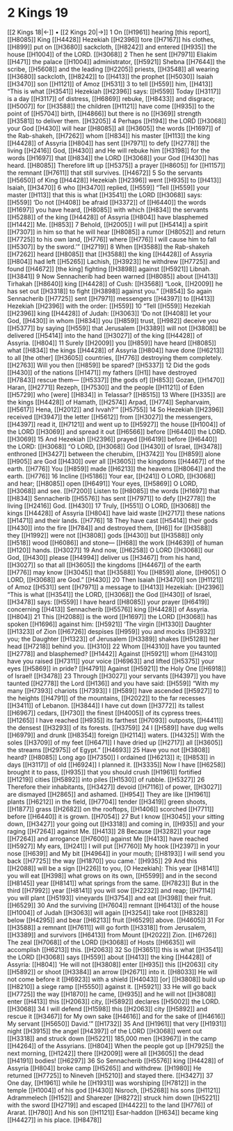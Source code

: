 # 2 Kings 19
[[2 Kings 18|←]] • [[2 Kings 20|→]]
1 On [[H1961]] hearing [this report], [[H8085]] King [[H4428]] Hezekiah [[H2396]] tore [[H7167]] his clothes, [[H899]] put on [[H3680]] sackcloth, [[H8242]] and entered [[H935]] the house [[H1004]] of the LORD. [[H3068]] 
2 Then he sent [[H7971]] Eliakim [[H471]] the palace [[H1004]] administrator, [[H5921]] Shebna [[H7644]] the scribe, [[H5608]] and the leading [[H2205]] priests, [[H3548]] all wearing [[H3680]] sackcloth, [[H8242]] to [[H413]] the prophet [[H5030]] Isaiah [[H3470]] son [[H1121]] of Amoz [[H531]] 
3 to tell [[H559]] him, [[H413]] “This is what [[H3541]] Hezekiah [[H2396]] says: [[H559]] Today [[H3117]] is a day [[H3117]] of distress, [[H6869]] rebuke, [[H8433]] and disgrace; [[H5007]] for [[H3588]] the children [[H1121]] have come [[H935]] to the point of [[H5704]] birth, [[H4866]] but there is no [[H369]] strength [[H3581]] to deliver them. [[H3205]] 
4 Perhaps [[H194]] the LORD [[H3068]] your God [[H430]] will hear [[H8085]] all [[H3605]] the words [[H1697]] of the Rab-shakeh, [[H7262]] whom [[H834]] his master [[H113]] the king [[H4428]] of Assyria [[H804]] has sent [[H7971]] to defy [[H2778]] the living [[H2416]] God, [[H430]] and He will rebuke him [[H3198]] for the words [[H1697]] that [[H834]] the LORD [[H3068]] your God [[H430]] has heard. [[H8085]] Therefore lift up [[H5375]] a prayer [[H8605]] for [[H1157]] the remnant [[H7611]] that still survives. [[H4672]] 
5 So the servants [[H5650]] of King [[H4428]] Hezekiah [[H2396]] went [[H935]] to [[H413]] Isaiah, [[H3470]] 
6 who [[H3470]] replied, [[H559]] “Tell [[H559]] your master [[H113]] that this is what [[H3541]] the LORD [[H3068]] says: [[H559]] ‘Do not [[H408]] be afraid [[H3372]] of [[H6440]] the words [[H1697]] you have heard, [[H8085]] with which [[H834]] the servants [[H5288]] of the king [[H4428]] of Assyria [[H804]] have blasphemed [[H1442]] Me. [[H853]] 
7 Behold, [[H2005]] I will put [[H5414]] a spirit [[H7307]] in him  so that he will hear [[H8085]] a rumor [[H8052]] and return [[H7725]] to his own land, [[H776]] where [[H776]] I will cause him to fall [[H5307]] by the sword.’” [[H2719]] 
8 When [[H3588]] the Rab-shakeh [[H7262]] heard [[H8085]] that [[H3588]] the king [[H4428]] of Assyria [[H804]] had left [[H5265]] Lachish, [[H3923]] he withdrew [[H7725]] and found [[H4672]] [the king] fighting [[H3898]] against [[H5921]] Libnah. [[H3841]] 
9 Now Sennacherib had been warned [[H8085]] about [[H413]] Tirhakah [[H8640]] king [[H4428]] of Cush: [[H3568]] “Look, [[H2009]] he has set out [[H3318]] to fight [[H3898]] against you.” [[H854]] So again Sennacherib [[H7725]] sent [[H7971]] messengers [[H4397]] to [[H413]] Hezekiah [[H2396]] with the order: [[H559]] 
10 “Tell [[H559]] Hezekiah [[H2396]] king [[H4428]] of Judah: [[H3063]] ‘Do not [[H408]] let your God, [[H430]] in whom [[H834]] you [[H859]] trust, [[H982]] deceive you [[H5377]] by saying [[H559]] that Jerusalem [[H3389]] will not [[H3808]] be delivered [[H5414]] into the hand [[H3027]] of the king [[H4428]] of Assyria. [[H804]] 
11 Surely [[H2009]] you [[H859]] have heard [[H8085]] what [[H834]] the kings [[H4428]] of Assyria [[H804]] have done [[H6213]] to all [the other] [[H3605]] countries, [[H776]] destroying them completely. [[H2763]] Will you then [[H859]] be spared? [[H5337]] 
12 Did the gods [[H430]] of the nations [[H1471]] my fathers [[H1]] have destroyed [[H7843]] rescue them— [[H5337]] [the gods of] [[H853]] Gozan, [[H1470]] Haran, [[H2771]] Rezeph, [[H7530]] and the people [[H1121]] of Eden [[H5729]] who [were] [[H834]] in Telassar? [[H8515]] 
13 Where [[H335]] are the kings [[H4428]] of Hamath, [[H2574]] Arpad, [[H774]] Sepharvaim, [[H5617]] Hena, [[H2012]] and Ivvah?’” [[H5755]] 
14 So Hezekiah [[H2396]] received [[H3947]] the letter [[H5612]] from [[H3027]] the messengers, [[H4397]] read it, [[H7121]] and went up to [[H5927]] the house [[H1004]] of the LORD [[H3069]] and spread it out [[H6566]] before [[H6440]] the LORD. [[H3069]] 
15 And Hezekiah [[H2396]] prayed [[H6419]] before [[H6440]] the LORD: [[H3068]] “O LORD, [[H3068]] God [[H430]] of Israel, [[H3478]] enthroned [[H3427]] between the cherubim, [[H3742]] You [[H859]] alone [[H905]] are God [[H430]] over all [[H3605]] the kingdoms [[H4467]] of the earth. [[H776]] You [[H859]] made [[H6213]] the heavens [[H8064]] and the earth. [[H776]] 
16 Incline [[H5186]] Your ear, [[H241]] O LORD, [[H3068]] and hear; [[H8085]] open [[H6491]] Your eyes, [[H5869]] O LORD, [[H3068]] and see. [[H7200]] Listen to [[H8085]] the words [[H1697]] that [[H834]] Sennacherib [[H5576]] has sent [[H7971]] to defy [[H2778]] the living [[H2416]] God. [[H430]] 
17 Truly, [[H551]] O LORD, [[H3068]] the kings [[H4428]] of Assyria [[H804]] have laid waste [[H2717]] these nations [[H1471]] and their lands. [[H776]] 
18 They have cast [[H5414]] their gods [[H430]] into the fire [[H784]] and destroyed them, [[H6]] for [[H3588]] they [[H1992]] were not [[H3808]] gods [[H430]] but [[H3588]] only [[H518]] wood [[H6086]] and stone— [[H68]] the work [[H4639]] of human [[H120]] hands. [[H3027]] 
19 And now, [[H6258]] O LORD [[H3068]] our God, [[H430]] please [[H4994]] deliver us [[H3467]] from his hand, [[H3027]] so that all [[H3605]] the kingdoms [[H4467]] of the earth [[H776]] may know [[H3045]] that [[H3588]] You [[H859]] alone, [[H905]] O LORD, [[H3068]] are God.” [[H430]] 
20 Then Isaiah [[H3470]] son [[H1121]] of Amoz [[H531]] sent [[H7971]] a message to [[H413]] Hezekiah: [[H2396]] “This is what [[H3541]] the LORD, [[H3068]] the God [[H430]] of Israel, [[H3478]] says: [[H559]] I have heard [[H8085]] your prayer [[H6419]] concerning [[H413]] Sennacherib [[H5576]] king [[H4428]] of Assyria. [[H804]] 
21 This [[H2088]] is the word [[H1697]] the LORD [[H3068]] has spoken [[H1696]] against him: [[H5921]] ‘The virgin [[H1330]] Daughter [[H1323]] of Zion [[H6726]] despises [[H959]] you  and mocks [[H3932]] you;  the Daughter [[H1323]] of Jerusalem [[H3389]] shakes [[H5128]] her head [[H7218]] behind you. [[H310]] 
22 Whom [[H4310]] have you taunted [[H2778]] and blasphemed? [[H1442]] Against [[H5921]] whom [[H4310]] have you raised [[H7311]] your voice [[H6963]] and lifted [[H5375]] your eyes [[H5869]] in pride? [[H4791]] Against [[H5921]] the Holy One [[H6918]] of Israel! [[H3478]] 
23 Through [[H3027]] your servants [[H4397]] you have taunted [[H2778]] the Lord [[H136]] and you have said: [[H559]] “With my many [[H7393]] chariots [[H7393]] I [[H589]] have ascended [[H5927]] to the heights [[H4791]] of the mountains, [[H2022]] to the far recesses [[H3411]] of Lebanon. [[H3844]] I have cut down [[H3772]] its tallest [[H6967]] cedars, [[H730]] the finest [[H4005]] of its cypress trees. [[H1265]] I have reached [[H935]] its farthest [[H7093]] outposts, [[H4411]] the densest [[H3293]] of its forests. [[H3759]] 
24 I [[H589]] have dug wells [[H6979]] and drunk [[H8354]] foreign [[H2114]] waters. [[H4325]] With the soles [[H3709]] of my feet [[H6471]] I have dried up [[H2717]] all [[H3605]] the streams [[H2975]] of Egypt.” [[H4693]] 
25 Have you not [[H3808]] heard? [[H8085]] Long ago [[H7350]] I ordained [[H6213]] it; [[H853]] in days [[H3117]] of old [[H6924]] I planned it. [[H3335]] Now I have [[H6258]] brought it to pass, [[H935]] that you should crush [[H1961]] fortified [[H1219]] cities [[H5892]] into piles [[H1530]] of rubble. [[H5327]] 
26 Therefore their inhabitants, [[H3427]] devoid [[H7116]] of power, [[H3027]] are dismayed [[H2865]] and ashamed. [[H954]] They are like [[H1961]] plants [[H6212]] in the field, [[H7704]] tender [[H3419]] green shoots, [[H1877]] grass [[H2682]] on the rooftops, [[H1406]] scorched [[H7711]] before [[H6440]] it is grown. [[H7054]] 
27 But I know [[H3045]] your sitting down, [[H3427]] your going out [[H3318]] and coming in, [[H935]] and your raging [[H7264]] against Me. [[H413]] 
28 Because [[H3282]] your rage [[H7264]] and arrogance [[H7600]] against Me [[H413]] have reached [[H5927]] My ears, [[H241]] I will put [[H7760]] My hook [[H2397]] in your nose [[H639]] and My bit [[H4964]] in your mouth; [[H8193]] I will send you back [[H7725]] the way [[H1870]] you came.’ [[H935]] 
29 And this [[H2088]] will be a sign [[H226]] to you, [O Hezekiah]:  This year [[H8141]] you will eat [[H398]] what grows on its own, [[H5599]] and in the second [[H8145]] year [[H8141]] what springs from the same. [[H7823]] But in the third [[H7992]] year [[H8141]] you will sow [[H2232]] and reap; [[H7114]] you will plant [[H5193]] vineyards [[H3754]] and eat [[H398]] their fruit. [[H6529]] 
30 And the surviving [[H7604]] remnant [[H6413]] of the house [[H1004]] of Judah [[H3063]] will again [[H3254]] take root [[H8328]] below [[H4295]] and bear [[H6213]] fruit [[H6529]] above. [[H4605]] 
31 For [[H3588]] a remnant [[H7611]] will go forth [[H3318]] from Jerusalem, [[H3389]] and survivors [[H6413]] from Mount [[H2022]] Zion. [[H6726]] The zeal [[H7068]] of the LORD [[H3068]] of Hosts [[H6635]] will accomplish [[H6213]] this. [[H2063]] 
32 So [[H3651]] this is what [[H3541]] the LORD [[H3068]] says [[H559]] about [[H413]] the king [[H4428]] of Assyria: [[H804]] ‘He will not [[H3808]] enter [[H935]] this [[H2063]] city [[H5892]] or shoot [[H3384]] an arrow [[H2671]] into it. [[H8033]] He will not come before it [[H6923]] with a shield [[H4043]] [or] [[H3808]] build up [[H8210]] a siege ramp [[H5550]] against it. [[H5921]] 
33 He will go back [[H7725]] the way [[H1870]] he came, [[H935]] and he will not [[H3808]] enter [[H413]] this [[H2063]] city, [[H5892]] declares [[H5002]] the LORD. [[H3068]] 
34 I will defend [[H1598]] this [[H2063]] city [[H5892]] and rescue it [[H3467]] for My own sake [[H4616]] and for the sake of [[H4616]] My servant [[H5650]] David.’” [[H1732]] 
35 And [[H1961]] that very [[H1931]] night [[H3915]] the angel [[H4397]] of the LORD [[H3068]] went out [[H3318]] and struck down [[H5221]] 185,000 men [[H3967]] in the camp [[H4264]] of the Assyrians. [[H804]] When the people got up [[H7925]] the next morning, [[H1242]] there [[H2009]] were all [[H3605]] the dead [[H4191]] bodies! [[H6297]] 
36 So Sennacherib [[H5576]] king [[H4428]] of Assyria [[H804]] broke camp [[H5265]] and withdrew. [[H1980]] He returned [[H7725]] to Nineveh [[H5210]] and stayed there. [[H3427]] 
37 One day, [[H1961]] while he [[H1931]] was worshiping [[H7812]] in the temple [[H1004]] of his god [[H430]] Nisroch, [[H5268]] his sons [[H1121]] Adrammelech [[H152]] and Sharezer [[H8272]] struck him down [[H5221]] with the sword [[H2719]] and escaped [[H4422]] to the land [[H776]] of Ararat. [[H780]] And his son [[H1121]] Esar-haddon [[H634]] became king [[H4427]] in his place. [[H8478]] 
